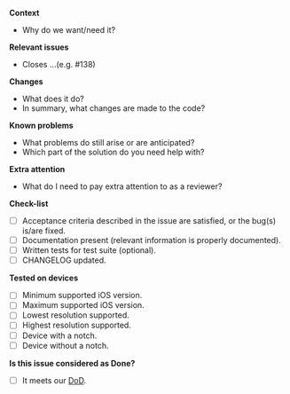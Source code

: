 **Context**
- Why do we want/need it?

**Relevant issues**
- Closes ...(e.g. #138)

**Changes**
- What does it do?
- In summary, what changes are made to the code?

**Known problems**
- What problems do still arise or are anticipated?
- Which part of the solution do you need help with?

**Extra attention**
- What do I need to pay extra attention to as a reviewer?

**Check-list**
- [ ] Acceptance criteria described in the issue are satisfied, or the bug(s) is/are fixed.
- [ ] Documentation present (relevant information is properly documented).
- [ ] Written tests for test suite (optional).
- [ ] CHANGELOG updated.

**Tested on devices**
- [ ] Minimum supported iOS version.
- [ ] Maximum supported iOS version.
- [ ] Lowest resolution supported.
- [ ] Highest resolution supported.
- [ ] Device with a notch.
- [ ] Device without a notch.

**Is this issue considered as Done?**
- [ ] It meets our [DoD](https://github.com/nedap/healthcare-mobile/wiki/DoD).
